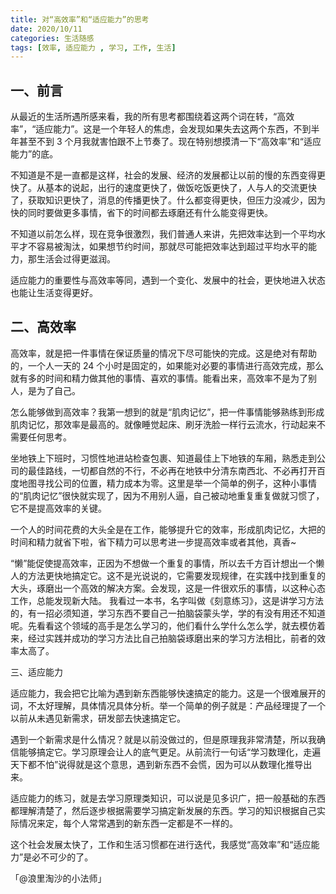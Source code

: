 ```yaml
---
title: 对“高效率”和“适应能力”的思考
date: 2020/10/11
categories: 生活随感
tags: [效率, 适应能力 , 学习, 工作, 生活]
---
```


## 一、前言

从最近的生活所遇所感来看，我的所有思考都围绕着这两个词在转，“高效率”，“适应能力”。这是一个年轻人的焦虑，会发现如果失去这两个东西，不到半年甚至不到 3 个月我就害怕跟不上节奏了。现在特别想摸清一下“高效率”和“适应能力”的底。

不知道是不是一直都是这样，社会的发展、经济的发展都让以前的慢的东西变得更快了。从基本的说起，出行的速度更快了，做饭吃饭更快了，人与人的交流更快了，获取知识更快了，消息的传播更快了。什么都变得更快，但压力没减少，因为快的同时要做更多事情，省下的时间都去琢磨还有什么能变得更快。

不知道以前怎么样，现在竞争很激烈，我们普通人来讲，先把效率达到一个平均水平才不容易被淘汰，如果想节约时间，那就尽可能把效率达到超过平均水平的能力，那生活会过得更滋润。

适应能力的重要性与高效率等同，遇到一个变化、发展中的社会，更快地进入状态也能让生活变得更好。

## 二、高效率

高效率，就是把一件事情在保证质量的情况下尽可能快的完成。这是绝对有帮助的，一个人一天的 24 个小时是固定的，如果能对必要的事情进行高效完成，那么就有多的时间和精力做其他的事情、喜欢的事情。能看出来，高效率不是为了别人，是为了自己。

怎么能够做到高效率？我第一想到的就是“肌肉记忆”，把一件事情能够熟练到形成肌肉记忆，那效率是最高的。就像睡觉起床、刷牙洗脸一样行云流水，行动起来不需要任何思考。

坐地铁上下班时，习惯性地进站检查包裹、知道最佳上下地铁的车厢，熟悉走到公司的最佳路线，一切都自然的不行，不必再在地铁中分清东南西北、不必再打开百度地图寻找公司的位置，精力成本为零。这里是举一个简单的例子，这种小事情的“肌肉记忆”很快就实现了，因为不用别人逼，自己被动地重复重复做就习惯了，它不是提高效率的关键。

一个人的时间花费的大头全是在工作，能够提升它的效率，形成肌肉记忆，大把的时间和精力就省下啦，省下精力可以思考进一步提高效率或者其他，真香~

“懒”能促使提高效率，正因为不想做一个重复的事情，所以去千方百计想出一个懒人的方法更快地搞定它。这不是光说说的，它需要发现规律，在实践中找到重复的大头，琢磨出一个高效的解决方案。会发现，这是一件很欢乐的事情，以这种心态工作，总能发现新大陆。
我看过一本书，名字叫做《刻意练习》，这是讲学习方法的，有一招必须知道，学习东西不要自己一拍脑袋蒙头学，学的有没有用还不知道呢。先看看这个领域的高手是怎么学习的，他们看什么学什么怎么学，就去模仿着来，经过实践并成功的学习方法比自己拍脑袋琢磨出来的学习方法相比，前者的效率太高了。

三、适应能力

适应能力，我会把它比喻为遇到新东西能够快速搞定的能力。这是一个很难展开的词，不太好理解，具体情况具体分析。举一个简单的例子就是：产品经理提了一个以前从未遇见新需求，研发部去快速搞定它。

遇到一个新需求是什么情况？就是以前没做过的，但是原理我非常清楚，所以我确信能够搞定它。学习原理会让人的底气更足。从前流行一句话“学习数理化，走遍天下都不怕”说得就是这个意思，遇到新东西不会慌，因为可以从数理化推导出来。

适应能力的练习，就是去学习原理类知识，可以说是见多识广，把一般基础的东西都理解清楚了，然后逐步根据需要学习搞定新发展的东西。学习的知识根据自己实际情况来定，每个人常常遇到的新东西一定都是不一样的。

这个社会发展太快了，工作和生活习惯都在进行迭代，我感觉“高效率”和“适应能力”是必不可少的了。

「@浪里淘沙的小法师」